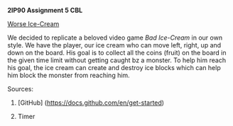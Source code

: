 **2IP90 Assignment 5 CBL**

<ins>Worse Ice-Cream</ins>

We decided to replicate a beloved video game _Bad Ice-Cream_ in our own style. We have the player, our ice cream who can move left, right, up and down on the board. His goal is to collect all the coins (fruit) on the board in the given time limit without getting caught bz a monster. To help him reach his goal, the ice cream can create and destroy ice blocks which can help him block the monster from reaching him.

Sources:
1) [GitHub] (https://docs.github.com/en/get-started)

3) Timer
  
